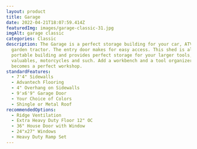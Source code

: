 ```yaml
---
layout: product
title: Garage
date: 2022-04-21T18:07:59.414Z
featuredImg: images/garage-classic-31.jpg
imgAlt: garage classic
categories: Classic
description: The Garage is a perfect storage building for your car, ATV or
  garden tractor. The entry door makes for easy access. This shed is also a
  portable building and provides perfect storage for your larger tools,
  valuables, motorcycles and such. Add a workbench and a tool organizer and it
  becomes a perfect workshop.
standardFeatures:
  - 7'4" Sidewalls
  - Advantech Flooring
  - 4" Overhang on Sidewalls
  - 9'x6'9" Garage Door
  - Your Choice of Colors
  - Shingle or Metal Roof
recommendedOptions:
  - Ridge Ventilation
  - Extra Heavy Duty Floor 12" OC
  - 36" House Door with Window
  - 24"x27" Windows
  - Heavy Duty Ramp Set
---
```


